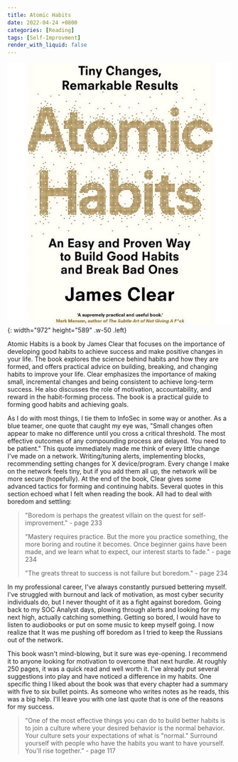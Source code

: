 ```yaml
---
title: Atomic Habits
date: 2022-04-24 +0800
categories: [Reading]
tags: [Self-Improvment]
render_with_liquid: false
---
```

 ![Desktop View](/assets/images/atomichabits.jpg){: width="972" height="589" .w-50 .left}

Atomic Habits is a book by James Clear that focuses on the importance of developing good habits to achieve success and make positive changes in your life. The book explores the science behind habits and how they are formed, and offers practical advice on building, breaking, and changing habits to improve your life. Clear emphasizes the importance of making small, incremental changes and being consistent to achieve long-term success. He also discusses the role of motivation, accountability, and reward in the habit-forming process. The book is a practical guide to forming good habits and achieving goals.
 
 
As I do with most things, I tie them to InfoSec in some way or another. As a blue teamer, one quote that caught my eye was, "Small changes often appear to make no difference until you cross a critical threshold. The most effective outcomes of any compounding process are delayed. You need to be patient." This quote immediately made me think of every little change I've made on a network. Writing/tuning alerts, implementing blocks, recommending setting changes for X device/program. Every change I make on the network feels tiny, but if you add them all up, the network will be more secure (hopefully). At the end of the book, Clear gives some advanced tactics for forming and continuing habits. Several quotes in this section echoed what I felt when reading the book. All had to deal with boredom and settling:
 
> "Boredom is perhaps the greatest villain on the quest for self-improvement." - page 233
> 
> "Mastery requires practice. But the more you practice something, the more boring and routine it becomes. Once beginner gains have been made, and we learn what to expect, our interest starts to fade." - page 234
>
> "The greats threat to success is not failure but boredom." - page 234
 
In my professional career, I've always constantly pursued bettering myself. I've struggled with burnout and lack of motivation, as most cyber security individuals do, but I never thought of it as a fight against boredom. Going back to my SOC Analyst days, plowing through alerts and looking for my next high, actually catching something. Getting so bored, I would have to listen to audiobooks or put on some music to keep myself going. I now realize that It was me pushing off boredom as I tried to keep the Russians out of the network.
 
This book wasn't mind-blowing, but it sure was eye-opening. I recommend it to anyone looking for motivation to overcome that next hurdle. At roughly 250 pages, it was a quick read and well worth it. I've already put several suggestions into play and have noticed a difference in my habits. One specific thing I liked about the book was that every chapter had a summary with five to six bullet points. As someone who writes notes as he reads, this was a big help. I'll leave you with one last quote that is one of the reasons for my success.
 
>"One of the most effective things you can do to build better habits is to join a culture where your desired behavior is the normal behavior. Your culture sets your expectations of what is "normal." Surround yourself with people who have the habits you want to have yourself. You'll rise together." - page 117
